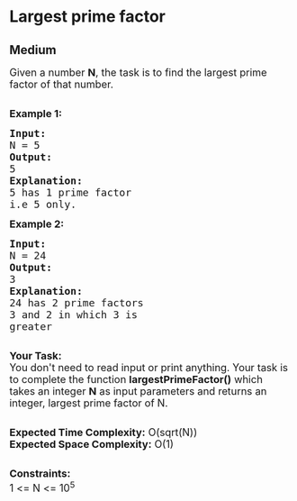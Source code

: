 # Largest prime factor
## Medium
<div class="problems_problem_content__Xm_eO"><p><span style="font-size:18px">Given a number <strong>N</strong>, the task is to find the largest prime factor of that number.</span><br>
&nbsp;</p>

<p><span style="font-size:18px"><strong>Example 1:</strong></span></p>

<pre><span style="font-size:18px"><strong>Input:</strong>
N = 5
<strong>Output:</strong>
5
<strong>Explanation:</strong>
5 has 1 prime factor 
i.e 5 only.
</span></pre>

<p><span style="font-size:18px"><strong>Example 2:</strong></span></p>

<pre><span style="font-size:18px"><strong>Input:</strong>
N = 24
<strong>Output:</strong>
3
<strong>Explanation:</strong>
24 has 2 prime factors 
3 and 2 in which 3 is 
greater
</span></pre>

<p><br>
<span style="font-size:18px"><strong>Your Task:</strong><br>
You don't need to read input or print anything. Your task is to complete the function <strong>largestPrimeFactor()</strong>&nbsp;which takes&nbsp;an integer <strong>N</strong>&nbsp;as input parameters&nbsp;and returns an integer, largest prime factor of N.</span><br>
&nbsp;</p>

<p><span style="font-size:18px"><strong>Expected Time Complexity:</strong> O(sqrt(N))<br>
<strong>Expected Space Complexity:</strong> O(1)</span><br>
&nbsp;</p>

<p><span style="font-size:18px"><strong>Constraints:</strong><br>
1 &lt;= N &lt;= 10<sup>5</sup></span></p>
</div>